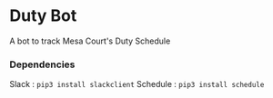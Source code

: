 # Duty Bot
A bot to track Mesa Court's Duty Schedule

### Dependencies
Slack : `pip3 install slackclient`
Schedule : `pip3 install schedule`
